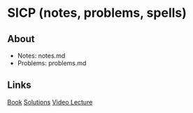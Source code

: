 # SICP (notes, problems, spells)

## About
- Notes: notes.md
- Problems: problems.md

## Links
[Book](https://mitpress.mit.edu/sites/default/files/sicp/full-text/book/book-Z-H-10.html#%_sec_1.1)
[Solutions](http://community.schemewiki.org/?SICP-Solutions)
[Video Lecture](https://archive.org/details/ucberkeley_webcast_zmYqShvVDh4)
